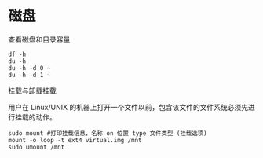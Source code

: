 # 磁盘

查看磁盘和目录容量
```
df -h
du -h
du -h -d 0 ~
du -h -d 1 ~
```

挂载与卸载挂载


用户在 Linux/UNIX 的机器上打开一个文件以前，包含该文件的文件系统必须先进行挂载的动作。
```
sudo mount #打印挂载信息，名称 on 位置 type 文件类型 (挂载选项)
mount -o loop -t ext4 virtual.img /mnt
sudo umount /mnt 
```
